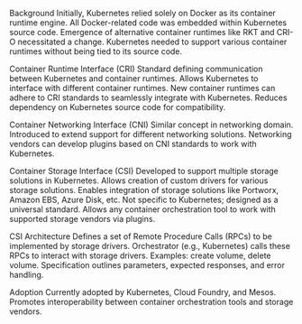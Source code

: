 Background
    Initially, Kubernetes relied solely on Docker as its container runtime engine.
    All Docker-related code was embedded within Kubernetes source code.
    Emergence of alternative container runtimes like RKT and CRI-O necessitated a change.
    Kubernetes needed to support various container runtimes without being tied to its source code.

Container Runtime Interface (CRI)
    Standard defining communication between Kubernetes and container runtimes.
    Allows Kubernetes to interface with different container runtimes.
    New container runtimes can adhere to CRI standards to seamlessly integrate with Kubernetes.
    Reduces dependency on Kubernetes source code for compatibility.

Container Networking Interface (CNI)
    Similar concept in networking domain.
    Introduced to extend support for different networking solutions.
    Networking vendors can develop plugins based on CNI standards to work with Kubernetes.

Container Storage Interface (CSI)
    Developed to support multiple storage solutions in Kubernetes.
    Allows creation of custom drivers for various storage solutions.
    Enables integration of storage solutions like Portworx, Amazon EBS, Azure Disk, etc.
    Not specific to Kubernetes; designed as a universal standard.
    Allows any container orchestration tool to work with supported storage vendors via plugins.

CSI Architecture
    Defines a set of Remote Procedure Calls (RPCs) to be implemented by storage drivers.
    Orchestrator (e.g., Kubernetes) calls these RPCs to interact with storage drivers.
    Examples: create volume, delete volume.
    Specification outlines parameters, expected responses, and error handling.

Adoption
    Currently adopted by Kubernetes, Cloud Foundry, and Mesos.
    Promotes interoperability between container orchestration tools and storage vendors.

